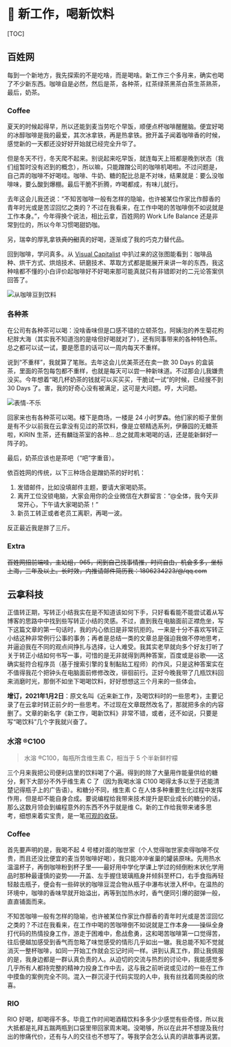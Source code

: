 # 🥛 新工作，喝新饮料

[TOC]

## 百姓网

每到一个新地方，我先探索的不是吃啥，而是喝啥。新工作三个多月来，确实也喝了不少新东西。咖啡自是必然，然后是茶，各种茶，红茶绿茶黑茶白茶生茶熟茶，最后，奶茶。

### Coffee

夏天的时候起得早，所以还能到麦当劳吃个早饭，顺便点杯咖啡醒醒脑。便宜好喝的冰醇咖啡是我的最爱，其次冰拿铁，再是热拿铁。掀开盖子闻着咖啡香的时候，感觉新的一天都还没好好开始就已经完全升华了。

但是冬天不行，冬天爬不起来。别说起来吃早饭，就连每天上班都是晚到状态（我们组暂时没有迟到的概念），所以嘛，只能蹭蹭公司的咖啡机喝啦。不过问题是，自己弄的咖啡不好喝哇。咖啡、牛奶、糖的配比总是不对味，结果就是：要么没咖啡味，要么酸到爆棚。最后干脆不折腾，咋喝都成，有味儿就行。

去年这会儿我还说：“不知苦咖啡一般有怎样的隐喻，也许被某位作家比作醇香的青年时光或是苦涩回忆之类的？不过在我看来，在工作中喝的苦咖啡倒不如说就是工作本身。”，今年得换个说法，相比云拿，百姓网的 Work Life Balance 还是非常到位的，所以今年习惯喝甜奶咖。

另，瑞幸的厚乳拿铁<del>真的甜</del>真的好喝，逐渐成了我的巧克力替代品。

回到咖啡，学问真多。从 [Visual Capitalist](https://www.visualcapitalist.com/wp-content/uploads/2020/08/Coffee-supply-visualized-full.html) 中扒过来的这张图能看到：咖啡品种、烘干方式、烘焙技术、研磨技术、萃取方式都是能展开来讲一年的东西，我这种啥都不懂的小白评价起咖啡好不好喝来那可能真就只有非错即对的二元论答案供回答了。

![从咖啡豆到饮料](https://cdn.jsdelivr.net/gh/Lionad-Morotar/blog-cdn/image/other/20210102195853.png)

### 各种茶

在公司有各种茶可以喝：没啥香味但是口感不错的立顿茶包，阿姨泡的养生菊花枸杞胖大海（其实我不知道泡的是啥但好喝就对了），还有同事带来的各种特色茶。总之都可以试一试，要是愿意的话可以一周内每天不重样。

说到“不重样”，我就算了笔账。去年这会儿优美茶还在卖一款 30 Days 的盒装茶，里面的茶包每包都不重样，也就是每天可以尝一种新味道。不过那会儿我嫌贵没买。今年想着“喝几杯奶茶的钱就可以买买买，干脆试一试”的时候，已经搜不到 30 Days 了。害，我的好奇心没有被满足，这可是大问题。哼，大问题。

![表情-不乐](https://cdn.jsdelivr.net/gh/Lionad-Morotar/blog-cdn/image/other/20210102224748.png)

回家来也有各种茶可以喝。楼下是商场，一楼是 24 小时罗森。他们家的柜子里倒是有不少以前我在云拿没有见过的茶饮料，像是立顿精选系列，伊藤园的无糖茶啦，KIRIN 生茶，还有麟珑茶室的各种... 总之就周末喝喝的话，还是能新鲜好一阵子的。

最后，奶茶应该也是茶吧（“吧”字重音）。

依百姓网的传统，以下三种场合是蹭奶茶的好时机：

1. 发错邮件，比如没填邮件主题，要请大家喝奶茶。
2. 离开工位没锁电脑，大家会用你的企业微信在大群留言：“@全体，我今天非常开心，下午请大家喝奶茶！”
3. 新员工转正或者老员工离职，再喝一波。

反正最近我是胖了三斤。

### Extra

<del>百姓网招前端哇，主站组，965，闲到自己找事情推，时间自由，机会多多，坐标上海，三年及以上。长时效，内推请邮件简历我：1806234223/@/qq.com</del>

## 云拿科技

正值转正期，写转正小结我实在是不知道该如何下手，只好看看能不能尝试着从写博客的思路中中找到些写转正小结的灵感。不过，直到我在电脑面前正襟危坐，写下这篇文章的第一句话时，我的内心依旧是非常抗拒的。一来是十分不喜欢写转正小结这种非常例行公事的事务；再者是总结一类的文章总是强迫我做不停地思考，并逼迫我在不同的观点间挣扎与选择，让人难受。我其实老早就向多个好友打听了关于转正小结如何书写一事，可惜的是无非就得到两种答案，百度或是谷歌——这确实挺符合程序员（基于搜索引擎的复制黏贴工程师）的作风，只是这种答案实在不值得我花个把钟头在电脑面前修修改改，徘徊前行。正好今晚我带了几瓶饮料回来消磨时光，那倒不如坐下喝喝饮料，好好想想这三个月来的一些体会。

**增订，2021年1月2日**：原文名叫《近来新工作，及喝饮料时的一些思考》，主要记录了在云拿时转正前夕的一些思考。不过现在文章既然改名了，那就把多余的内容删了。文章的新名字《新工作，喝新饮料》非常不错，或者，还不如说，只要是写“喝饮料”几个字我就兴奋了。

### 水溶 ®C100

> 水溶 ®C100，每瓶所含维生素 C，相当于 5 个半新鲜柠檬

三个月来我把公司便利店里的饮料喝了个遍。得到的除了大量用作能量供给的糖分，剩下大部分不外乎维生素 C 了（因为我喝水溶 C100 喝得太多以至于还能清楚记得瓶子上的广告语）。和糖分不同，维生素 C 在人体多种重要生化过程中发挥作用，但是却不能自身合成。要说编程给我带来技术提升是职业成长的糖分的话，那么这数月领会到编程意外的东西不外乎就是维 C。新的工作给我带来诸多思考，细想来着实宝贵，是一笔[可观的收获](/articles/42/cloud-take.html)。

### Coffee

首先要声明的是，我喝不起 4 号楼对面的咖世家（个人觉得咖世家卖得咖啡不仅贵，而且还没比便宜的麦当劳咖啡好喝），我只能冲冲雀巢的罐装原味。先用热水温温杯子，再倒咖啡粉到杯子里——最好用中学化学课上学过的倾倒粉末状化学用品时那种最谨慎的姿势——开盖、左手握住玻璃瓶身并倾斜至杯口，右手食指再轻轻敲击瓶子，便会有一些碎状的咖啡豆混合物从瓶子中瀑布状泄入杯中。在温热的环境中，咖啡的香味早就开始溢出，再等到加热水时，香气便同引爆的甜弹一般，直直铺面而来。

不知苦咖啡一般有怎样的隐喻，也许被某位作家比作醇香的青年时光或是苦涩回忆之类的？不过在我看来，在工作中喝的苦咖啡倒不如说就是工作本身——操纵全身打代码的热情投身工作，游走于困难中，愈战愈勇，这和喝苦咖啡第一口觉得苦，往后便越加感受到香气而忽略了味觉感受的情形几乎如出一辙。我总能不知不觉就消灭一整杯咖啡，如同一开始工作就会忘记时间一样。讲到认真工作，颇让我佩服的是，我身边都是一群认真负责的人。从迫切的交流与热烈的讨论中，我能感觉多几乎所有人都持完整的精神力投身工作中去，这与我之前听说或见过的一些在工作中摸鱼的案例完全不同。混入一群沉浸于代码实现的人中，我有丝找着同类般的欣喜。

### RIO

RIO 好喝，却喝得不多。毕竟工作时间喝酒精饮料多多少少感觉有些奇怪，所以我大抵都是礼拜五踹两瓶到口袋里带回家周末喝。没喝够，所以在此并不想提及我付出的惨痛代价，还有与人的交往也不想写了。等我学会怎么认真的讲故事再说罢。


